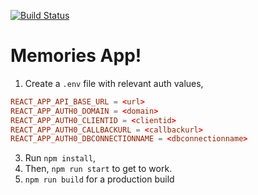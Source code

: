[![Build Status](https://travis-ci.org/nicklemmon/memories-app.svg?branch=master)](https://travis-ci.org/nicklemmon/memories-app)

# Memories App!

1. Create a `.env` file with relevant auth values,

```conf
REACT_APP_API_BASE_URL = <url>
REACT_APP_AUTH0_DOMAIN = <domain>
REACT_APP_AUTH0_CLIENTID = <clientid>
REACT_APP_AUTH0_CALLBACKURL = <callbackurl>
REACT_APP_AUTH0_DBCONNECTIONNAME = <dbconnectionname>
```

3. Run `npm install`,
4. Then, `npm run start` to get to work.
5. `npm run build` for a production build
